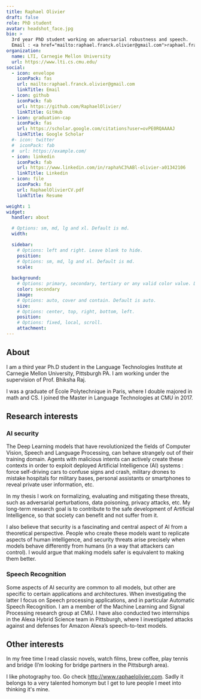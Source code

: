 ```yaml
---
title: Raphael Olivier
draft: false
role: PhD student
avatar: headshot_face.jpg
bio: >
  3rd year PhD student working on adversarial robustness and speech.
  Email : <a href="mailto:raphael.franck.olivier@gmail.com">raphael.franck.olivier@gmail.com</a> or <a href="mailto:rolivier@cs.cmu.edu">rolivier@cs.cmu.edu</a>
organization:
  name: LTI, Carnegie Mellon University
  url: https://www.lti.cs.cmu.edu/
social:
  - icon: envelope
    iconPack: fas
    url: mailto:raphael.franck.olivier@gmail.com
    linkTitle: Email
  - icon: github
    iconPack: fab
    url: https://github.com/RaphaelOlivier/
    linkTitle: GitHub
  - icon: graduation-cap
    iconPack: fas
    url: https://scholar.google.com/citations?user=ovPE0RQAAAAJ
    linkTitle: Google Scholar
  #- icon: twitter
  #  iconPack: fab
  #  url: https://example.com/
  - icon: linkedin
    iconPack: fab
    url: https://www.linkedin.com/in/rapha%C3%ABl-olivier-a01342106
    linkTitle: Linkedin
  - icon: file
    iconPack: fas
    url: RaphaelOlivierCV.pdf
    linkTitle: Resume

weight: 1
widget:
  handler: about

  # Options: sm, md, lg and xl. Default is md.
  width:

  sidebar:
    # Options: left and right. Leave blank to hide.
    position:
    # Options: sm, md, lg and xl. Default is md.
    scale:
  
  background:
    # Options: primary, secondary, tertiary or any valid color value. Default is primary.
    color: secondary
    image:
    # Options: auto, cover and contain. Default is auto.
    size:
    # Options: center, top, right, bottom, left.
    position:
    # Options: fixed, local, scroll.
    attachment: 
---
```



## About
I am a third year Ph.D student in the Language Technologies Institute at Carnegie Mellon University, Pittsburgh PA. I am working under the supervision of Prof. Bhiksha Raj.

I was a graduate of École Polytechnique in Paris, where I double majored in math and CS. I joined the Master in Language Technologies at CMU in 2017.


## Research interests

### AI security

The Deep Learning models that have revolutionized the fields of Computer Vision, Speech and Language Processing, can behave strangely out of their training domain. Agents with malicious intents can actively create these contexts in order to exploit deployed Artificial Intelligence (AI) systems : force self-driving cars to confuse signs and crash, military drones to mistake hospitals for military bases, personal assistants or smartphones to reveal private user information, etc.

In my thesis I work on formalizing, evaluating and mitigating these threats, such as adversarial perturbations, data poisoning, privacy attacks, etc. My long-term research goal is to contribute to the safe development of Artificial Intelligence, so that society can benefit and not suffer from it.

I also believe that security is a fascinating and central aspect of AI from a theoretical perspective. People who create these models want to replicate aspects of human intelligence, and security threats arise precisely when models behave differently from humans (in a way that attackers can control). I would argue that making models safer is equivalent to making them better.


### Speech Recognition

Some aspects of AI security are common to all models, but other are specific to certain applications and architectures. When investigating the latter I focus on Speech processing applications, and in particular Automatic Speech Recognition. I am a member of the Machine Learning and Signal Processing research group at CMU. I have also conducted two internships in the Alexa Hybrid Science team in Pittsburgh, where I investigated attacks against and defenses for Amazon Alexa’s speech-to-text models.

## Other interests
In my free time I read classic novels, watch films, brew coffee, play tennis and bridge (I’m looking for bridge partners in the Pittsburgh area).

I like photography too. Go check http://www.raphaelolivier.com. Sadly it belongs to a very talented homonym but I get to lure people I meet into thinking it's mine.

